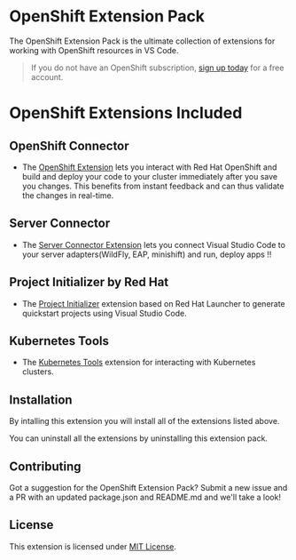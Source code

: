 
# OpenShift Extension Pack

The OpenShift Extension Pack is the ultimate collection of extensions for working with OpenShift resources in VS Code.

> If you do not have an OpenShift subscription, [sign up today](https://openshift.io/) for a free account.

# OpenShift Extensions Included

## OpenShift Connector

* The [OpenShift Extension](https://marketplace.visualstudio.com/items?itemName=redhat.vscode-openshift-connector) lets you interact with Red Hat OpenShift and build and deploy your code to your cluster immediately after you save you changes. This benefits from instant feedback and can thus validate the changes in real-time.

## Server Connector

* The [Server Connector Extension](https://marketplace.visualstudio.com/items?itemName=redhat.vscode-server-connector) lets you connect Visual Studio Code to your server adapters(WildFly, EAP, minishift) and run, deploy apps !!

## Project Initializer by Red Hat

* The [Project Initializer](https://marketplace.visualstudio.com/items?itemName=redhat.project-initializer) extension based on Red Hat Launcher to generate quickstart projects using Visual Studio Code.

## Kubernetes Tools

* The [Kubernetes Tools](https://marketplace.visualstudio.com/items?itemName=ms-kubernetes-tools.vscode-kubernetes-tools) extension for interacting with Kubernetes clusters.


## Installation

By intalling this extension you will install all of the extensions listed above.

You can uninstall all the extensions by uninstalling this extension pack.

## Contributing

Got a suggestion for the OpenShift Extension Pack? Submit a new issue and a PR with an updated package.json and README.md and we'll take a look! 

## License

This extension is licensed under [MIT License](https://github.com/redhat-developer/vscode-openshift-extension-pack/blob/master/openshift/LICENSE).
